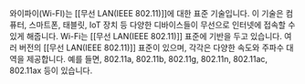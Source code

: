 와이파이(Wi-FI)는 [[무선 LAN(IEEE 802.11)]]에 대한 표준 기술입니다. 이 기술은 컴퓨터, 스마트폰, 태블릿, IoT 장치 등 다양한 디바이스들이 무선으로 인터넷에 접속할 수 있게 해줍니다. Wi-Fi는 [[무선 LAN(IEEE 802.11)]] 표준에 기반을 두고 있습니다. 여러 버전의 [[무선 LAN(IEEE 802.11)]] 표준이 있으며, 각각은 다양한 속도와 주파수 대역을 제공합니다. 예를 들면, 802.11a, 802.11b, 802.11g, 802.11n, 802.11ac, 802.11ax 등이 있습니다.